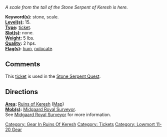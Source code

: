 *A scale from the tail of the Stone Serpent of Keresh is here.*

**Keyword(s):** stone, scale.  
**[Level(s)](Object_Level "wikilink"):** 15.  
**[Type](:Category:_Object_Types "wikilink"):**
[ticket](:Category:_Tickets "wikilink").  
**[Slot(s)](Object_Slots "wikilink"):** none.  
**[Weight](Object_Weight "wikilink"):** 5 lbs.  
**[Quality](Object_Quality "wikilink"):** 2 hps.  
**[Flag(s)](:Category:_Object_Flags "wikilink"):**
[hum](Hum_Flag "wikilink"), [nolocate](NoLocate_Flag "wikilink").  

## Comments

This [ticket](:Category:Tickets "wikilink") is used in the [Stone
Serpent Quest](Stone_Serpent_Quest "wikilink").

## Directions

**[Area](:Category:_Areas "wikilink"):** [Ruins of
Keresh](:Category:_Ruins_Of_Keresh "wikilink")
([Map](Ruins_Of_Keresh_Map "wikilink"))  
**[Mob(s)](:Category:_Mobs "wikilink"):** [Midgaard Royal
Surveyor](Midgaard_Royal_Surveyor "wikilink").  
See [Midgaard Royal Surveyor](Midgaard_Royal_Surveyor "wikilink") for
more information.

[Category: Gear In Ruins Of
Keresh](Category:_Gear_In_Ruins_Of_Keresh "wikilink") [Category:
Tickets](Category:_Tickets "wikilink") [Category: Lowmort 11-20
Gear](Category:_Lowmort_11-20_Gear "wikilink")
